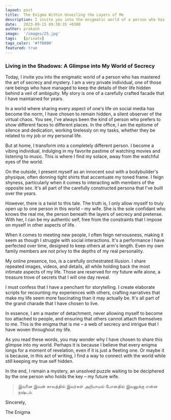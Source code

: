 ```yaml
---
layout: post
title:  The Enigma Within Unveiling the Layers of Me
description: I invite you into the enigmatic world of a person who has mastered the art of secrecy and mystery
date:   2023-09-15 09:30:35 +0300
author: prakash
image:  '/images/25.jpg'
tags:   [private]
tags_color: '#ff0000'
featured: true
---
```


### Living in the Shadows: A Glimpse into My World of Secrecy

Today, I invite you into the enigmatic world of a person who has mastered the art of secrecy and mystery. I am a very private individual, one of those rare 
beings who have managed to keep the details of their life hidden behind a veil of ambiguity. My story is one of a carefully crafted facade that I have 
maintained for years.

In a world where sharing every aspect of one's life on social media has become the norm, I have chosen to remain hidden, a silent observer of the virtual 
chaos. You see, I've always been the kind of person who prefers to show different faces to different places. In the office, I am the epitome of silence and 
dedication, working tirelessly on my tasks, whether they be related to my job or my personal life.

But at home, I transform into a completely different person. I become a vibing individual, indulging in my favorite pastime of watching movies and listening 
to music. This is where I find my solace, away from the watchful eyes of the world.

On the outside, I present myself as an innocent soul with a bodybuilder's physique, often donning tight shirts that accentuate my toned frame. I feign 
shyness, particularly when it comes to interacting with members of the opposite sex. It's all part of the carefully constructed persona that I've built over 
the years.

However, there is a twist to this tale. The truth is, I only allow myself to truly open up to one person in this world – my wife. She is the sole confidant 
who knows the real me, the person beneath the layers of secrecy and pretense. With her, I can be my authentic self, free from the constraints that I impose 
on myself in other aspects of life.

When it comes to meeting new people, I often feign nervousness, making it seem as though I struggle with social interactions. It's a performance I have 
perfected over time, designed to keep others at arm's length. Even my own family members are not privy to the depths of my real personality.

My online presence, too, is a carefully orchestrated illusion. I share repeated images, videos, and details, all while holding back the most intimate 
aspects of my life. Those are reserved for my future wife alone, a treasure trove of secrets that I will one day reveal.

I must confess that I have a penchant for storytelling. I create elaborate scripts for recounting my experiences with others, crafting narratives that make 
my life seem more fascinating than it may actually be. It's all part of the grand charade that I have chosen to live.

In essence, I am a master of detachment, never allowing myself to become too attached to people, and ensuring that others cannot attach themselves to me. 
This is the enigma that is me – a web of secrecy and intrigue that I have woven throughout my life.

As you read these words, you may wonder why I have chosen to share this glimpse into my world. Perhaps it is because I believe that every enigma longs for a 
moment of revelation, even if it is just a fleeting one. Or maybe it is because, in this act of writing, I find a way to connect with the world while still 
keeping my true self hidden.

In the end, I remain a mystery, an unsolved puzzle waiting to be deciphered by the one person who holds the key – my future wife.

> இவனை இவன் காலத்தில் இவர்கள் அறியாமல் போனதில் இவனுக்கு என்ன நஷ்டம்.

Sincerely,

The Enigma

